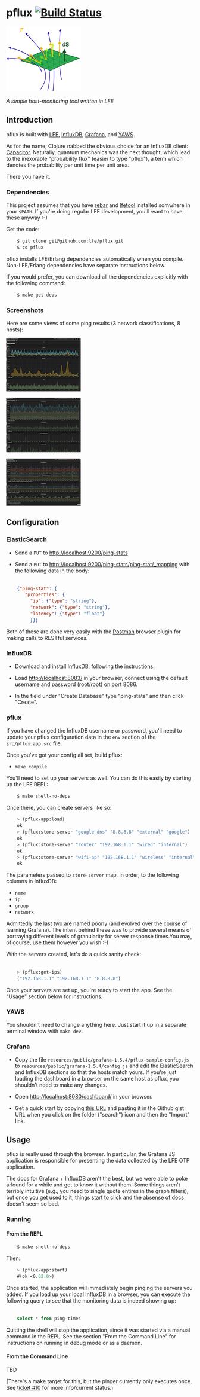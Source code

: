 # pflux [![Build Status](https://travis-ci.org/lfe/pflux.png?branch=master)](https://travis-ci.org/lfe/pflux)

<img src="resources/images/pflux-small.png"/>

*A simple host-monitoring tool written in LFE*


## Introduction

pflux is built with [LFE](https://github.com/rvirding/lfe),
[InfluxDB](http://influxdb.com/download/),
[Grafana](http://grafana.org/), and [YAWS](http://yaws.hyber.org/).

As for the name, Clojure nabbed the obvious choice for an InfluxDB
client: [Capacitor](https://github.com/olauzon/capacitor).
Naturally, quantum mechanics was the next thought, which lead to the
inexorable "probability flux" (easier to type "pflux"), a term which denotes
the probability per unit time per unit area.

There you have it.


### Dependencies

This project assumes that you have [rebar](https://github.com/rebar/rebar)
and [lfetool](https://github.com/lfe/lfetool) installed somwhere in your
``$PATH``. If you're doing regular LFE development, you'll want to have
these anyway :-)

Get the code:

```bash
    $ git clone git@github.com:lfe/pflux.git
    $ cd pflux
```

pflux installs LFE/Erlang dependencies automatically when you compile.
Non-LFE/Erlang dependencies have separate instructions below.

If you would prefer, you can download all the dependencies explicitly
with the following command:

```bash
    $ make get-deps
```


### Screenshots

Here are some views of some ping results (3 network classifications, 8
hosts):

<a href="resources/images/Screenshot-2014-05-26-23.03.59.png"><img src="resources/images/Screenshot-2014-05-26-23.03.59-small.png" /></a>

<a href="resources/images/Screenshot-2014-05-28-06.40.08.png"><img src="resources/images/Screenshot-2014-05-28-06.40.08-small.png" /></a>

<a href="resources/images/Screenshot-2014-05-28-06.39.15.png"><img src="resources/images/Screenshot-2014-05-28-06.39.15-small.png" /></a>




## Configuration

### ElasticSearch

* Send a ``PUT`` to [http://localhost:9200/ping-stats](http://localhost:9200/ping-stats)

* Send a ``PUT`` to [http://localhost:9200/ping-stats/ping-stat/_mapping](http://localhost:9200/ping-stats/ping-stat/_mapping)
  with the following data in the body:

```json

    {"ping-stat": {
       "properties": {
         "ip": {"type": "string"},
         "network": {"type": "string"},
         "latency": {"type": "float"}
         }}}
```

Both of these are done very easily with the [Postman](http://www.getpostman.com/) browser
plugin for making calls to RESTful services.


### InfluxDB

* Download and install [InfluxDB](http://influxdb.com/download/), following
  the
  [instructions](http://influxdb.com/docs/v0.7/introduction/installation.html).

* Load [http://localhost:8083/](http://localhost:8083/) in your browser,
  connect using the default username and password (root/root) on port 8086.

* In the field under "Create Database" type "ping-stats" and then click
  "Create".


### pflux

If you have changed the InfluxDB username or password, you'll need to update
your pflux configuration data in the ``env`` section of the
``src/pflux.app.src`` file.

Once you've got your config all set, build pflux:

* ``make compile``

You'll need to set up your servers as well. You can do this easily by
starting up the LFE REPL:

```bash
    $ make shell-no-deps
```

Once there, you can create servers like so:

```cl
    > (pflux-app:load)
    ok
    > (pflux:store-server "google-dns" "8.8.8.8" "external" "google")
    ok
    > (pflux:store-server "router" "192.168.1.1" "wired" "internal")
    ok
    > (pflux:store-server "wifi-ap" "192.168.1.1" "wireless" "internal")
    ok
```

The parameters passed to ``store-server`` map, in order, to the following
columns in InfluxDB:
 * ``name``
 * ``ip``
 * ``group``
 * ``network``

Admittedly the last two are named poorly (and evolved over the course of learning Grafana).
The intent behind these was to provide several means of portraying different levels
of granularity for server response times.You may, of course, use them however you wish :-)

With the servers created, let's do a quick sanity check:

```cl

    > (pflux:get-ips)
    ("192.168.1.1" "192.168.1.1" "8.8.8.8")
```

Once your servers are set up, you're ready to start the app. See the "Usage" section
below for instructions.

### YAWS

You shouldn't need to change anything here. Just start it up in a separate
terminal window with ``make dev``.


### Grafana

* Copy the file ``resources/public/grafana-1.5.4/pflux-sample-config.js`` to
  ``resources/public/grafana-1.5.4/config.js`` and edit the ElasticSearch and
  InfluxDB sections so that the hosts match yours. If you're just loading the
  dashboard in a browser on the same host as pflux, you shouldn't need to make
  any changes.

* Open [http://localhost:8080/dashboard/](http://localhost:8080/dashboard/)
  in your browser.

* Get a quick start by copying
  <a href="https://gist.github.com/anonymous/0114d215a91ddfd7f76f">this
  URL</a> and pasting it in the Github gist URL when you click on the folder
  ("search") icon and then the "Import" link.


## Usage

pflux is really used through the browser. In particular, the Grafana JS application
is responsible for presenting the data collected by the LFE OTP application.

The docs for Grafana + InfluxDB aren't the best, but we were able to poke arlound
for a while and get to know it without them. Some things aren't terribly intuitive
(e.g., you need to single quote entires in the graph filters), but once you get
used to it, things start to click and the absense of docs doesn't seem so bad.


### Running

#### From the REPL

```bash
    $ make shell-no-deps
```

Then:

```cl
    > (pflux-app:start)
    #(ok <0.62.0>)
```

Once started, the application will immediately begin pinging the servers
you added. If you load up your local InfluxDB in a browser, you can
execute the following query to see that the monitoring data is indeed
showing up:

```sql

    select * from ping-times
```

Quitting the shell will stop the application, since it was started via
a manual command in the REPL. See the section "From the Command Line" for
instructions on running in debug mode or as a daemon.


#### From the Command Line

TBD

(There's a make target for this, but the pinger currently only executes once. See
[ticket #10](https://github.com/lfe/pflux/issues/10) for more info/current status.)
